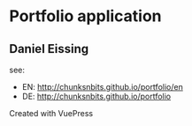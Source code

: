 # Portfolio application
## Daniel Eissing

see:
- EN: http://chunksnbits.github.io/portfolio/en
- DE: http://chunksnbits.github.io/portfolio

Created with VuePress
